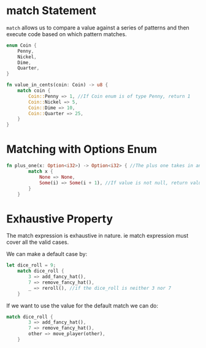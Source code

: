 # match Statement

`match` allows us to compare a value against a series of patterns and then execute code based on which pattern matches.

```rust
enum Coin {
    Penny,
    Nickel,
    Dime,
    Quarter,
}

fn value_in_cents(coin: Coin) -> u8 {
    match coin {
        Coin::Penny => 1, //If Coin enum is of type Penny, return 1
        Coin::Nickel => 5,
        Coin::Dime => 10,
        Coin::Quarter => 25,
    }
}
```

# Matching with Options Enum

```rust
fn plus_one(x: Option<i32>) -> Option<i32> { //The plus one takes in an Option enum, ie value can be None
        match x {
            None => None,
            Some(i) => Some(i + 1), //If value is not null, return value+1
        }
    }
```

# Exhaustive Property

The match expression is exhaustive in nature. ie match expression must cover all the valid cases.

We can make a default case by:

```rust
let dice_roll = 9;
    match dice_roll {
        3 => add_fancy_hat(),
        7 => remove_fancy_hat(),
        _ => reroll(), //if the dice_roll is neither 3 nor 7
    }
```

If we want to use the value for the default match we can do:

```rust
match dice_roll {
        3 => add_fancy_hat(),
        7 => remove_fancy_hat(),
        other => move_player(other),
    }
```